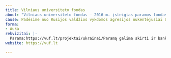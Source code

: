 ```yaml
---
title: Vilniaus universiteto fondas
about: "Vilniaus universiteto fondas – 2016 m. įsteigtas paramos fondas, kurio veikla apima tiek neliečiamojo kapitalo valdymą, tiek tikslinius paramos projektus."
cause: Padėsime nuo Rusijos valdžios vykdomos agresijos nukentėjusiai Ukrainos akademinei bendruomenei tęsti mokslinę veiklą Lietuvoje ir Ukrainoje. Vilniaus universitetas praplėtė 2020 m. vasarą įsteigtos LDK stipendijos sąlygas ir yra pasiruošęs pasiūlyti nemokamas studijas bei finansinę pagalbą Ukrainos studentams.
forma:
- Auka
rekvizitai: |-
  Parama:https://vuf.lt/projektai/ukrainai/Paramą galima skirti ir bankiniu pavedimu:Sąskaitos numeris: LT23 7300 0101 7123 1608 (AB „Swedbank“)Gavėjas: Paramos fondas Vilniaus universiteto fondas ( į/k 304222713)
website: https://vuf.lt

---
```

